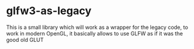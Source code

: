 # glfw3-as-legacy
This is a small library which will work as a wrapper for the legacy code, to work in modern OpenGL, it basically allows to use GLFW as if it was the good old GLUT
